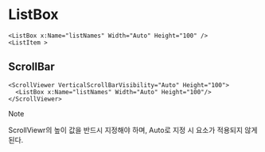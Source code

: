 # ListBox
```xaml
<ListBox x:Name="listNames" Width="Auto" Height="100" />
<ListItem >
```

## ScrollBar
```xaml
<ScrollViewer VerticalScrollBarVisibility="Auto" Height="100">
  <ListBox x:Name="listNames" Width="Auto" Height="100"/>
</ScrollViewer>
```

> [!NOTE]
> ScrollViewr의 높이 값을 반드시 지정해야 하며, Auto로 지정 시 요소가 적용되지 않게 된다.